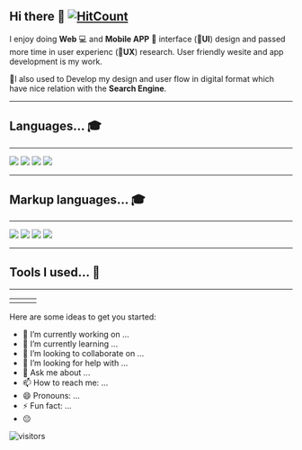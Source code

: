 ## Hi there 👋 [![HitCount](http://hits.dwyl.com/mhrshuvo/mhrshuvo.svg)](http://hits.dwyl.com/mhrshuvo/mhrshuvo)
 
 I enjoy doing  **Web** :computer: and  **Mobile APP** :iphone: interface (:star2:**UI**) design and passed more time in user experienc (:star2:**UX**) research. User friendly wesite and app development is my work.

 :star2:I also used to Develop my design and user flow in digital format which have nice relation with the **Search Engine**.
 <hr>

## Languages... :mortar_board:
<hr>
<div>
<img src= "https://img.shields.io/static/v1?label=C&message=%20&color=success"> 
<img src= "https://img.shields.io/static/v1?label=C%2B%2B&message=%20&color=success"> 
<img src= "https://img.shields.io/static/v1?label=Java&message=%20&color=success"> 
<img src= "https://img.shields.io/static/v1?label=JavaScript&message=%20&color=success">
</div>
<hr>

## Markup languages... :mortar_board:
<hr/>
<div>
<img src= "https://img.shields.io/static/v1?label=HTML&message=%20&color=success">
<img src= "https://img.shields.io/static/v1?label=CSS&message=%20&color=success">
<img src= "https://img.shields.io/static/v1?label=SCSS&message=%20&color=success">
<img src= "https://img.shields.io/static/v1?label=XML&message=%20&color=success">
</div>
<hr>

## Tools I used... :electric_plug:
<hr>


|  |  |  |
|---|---|---|
|  |  | |


Here are some ideas to get you started:

- 🔭 I’m currently working on ...
- 🌱 I’m currently learning ...
- 👯 I’m looking to collaborate on ...
- 🤔 I’m looking for help with ...
- 💬 Ask me about ...
- 📫 How to reach me: ...
- 😄 Pronouns: ...
- ⚡ Fun fact: ...
- :pensive:




![visitors](https://visitor-badge.laobi.icu/badge?page_id=mhrshuvo)

